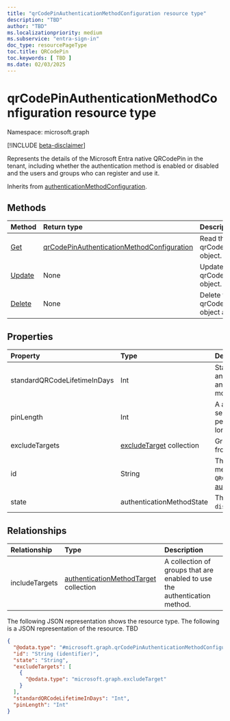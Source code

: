 ```yaml
---
title: "qrCodePinAuthenticationMethodConfiguration resource type"
description: "TBD"
author: "TBD"
ms.localizationpriority: medium
ms.subservice: "entra-sign-in"
doc_type: resourcePageType
toc.title: QRCodePin
toc.keywords: [ TBD ]
ms.date: 02/03/2025
---
```


# qrCodePinAuthenticationMethodConfiguration resource type

Namespace: microsoft.graph

[!INCLUDE [beta-disclaimer](../../includes/beta-disclaimer.md)]

Represents the details of the Microsoft Entra native QRCodePin in the tenant, including whether the authentication method is enabled or disabled and the users and groups who can register and use it.

Inherits from [authenticationMethodConfiguration](../resources/authenticationmethodconfiguration.md).

## Methods
|Method|Return type|Description|
|:---|:---|:---|
|[Get](../api/qrcodepinauthenticationmethodconfiguration-get.md)|[qrCodePinAuthenticationMethodConfiguration](../resources/qrcodepinauthenticationmethodconfiguration.md)|Read the properties and relationships of a qrCodepinAuthenticationMethodConfiguration object.|
|[Update](../api/qrcodepinauthenticationmethodconfiguration-update.md)|None|Update the properties of a qrCodepinAuthenticationMethodConfiguration object.|
|[Delete](../api/qrcodepinauthenticationmethodconfiguration-delete.md)|None| Delete the tenant-customized qrCodepinAuthenticationMethodConfiguration object and restore the default configuration.|


## Properties
|Property|Type|Description|
|:---|:---|:---|
|standardQRCodeLifetimeInDays|Int|Standard QR code lifetime is in days and max. is 395 days ( 13 months) and default value is 365 days ( 12 months)|
|pinLength|Int|A at-least-8-digit memorized secret. Min length default is 8 as per NIST standards and can't be longer than 20 digits |
|excludeTargets|[excludeTarget](../resources/excludetarget.md) collection|Groups of users that are excluded from the policy.|
|id|String|The identifier for the authentication method policy. The value is always `QRCodePin`. Inherited from [authenticationMethodConfiguration](../resources/authenticationmethodconfiguration.md). |
|state|authenticationMethodState|The possible values are: `enabled`, `disabled`. |


## Relationships
|Relationship|Type|Description|
|:---|:---|:---|
|includeTargets|[authenticationMethodTarget](../resources/authenticationmethodtarget.md) collection|A collection of groups that are enabled to use the authentication method.|

The following JSON representation shows the resource type.
The following is a JSON representation of the resource.
TBD
<!-- {
  "blockType": "resource",
  "keyProperty": "id",
  "@odata.type": "microsoft.graph.qrCodePinAuthenticationMethodConfiguration",
  "baseType": "microsoft.graph.authenticationMethodConfiguration",
  "openType": false
}
-->
``` json
{
  "@odata.type": "#microsoft.graph.qrCodePinAuthenticationMethodConfiguration",
  "id": "String (identifier)",
  "state": "String",
  "excludeTargets": [
    {
      "@odata.type": "microsoft.graph.excludeTarget"
    }
  ],
  "standardQRCodeLifetimeInDays": "Int",
  "pinLength": "Int"
}
```
